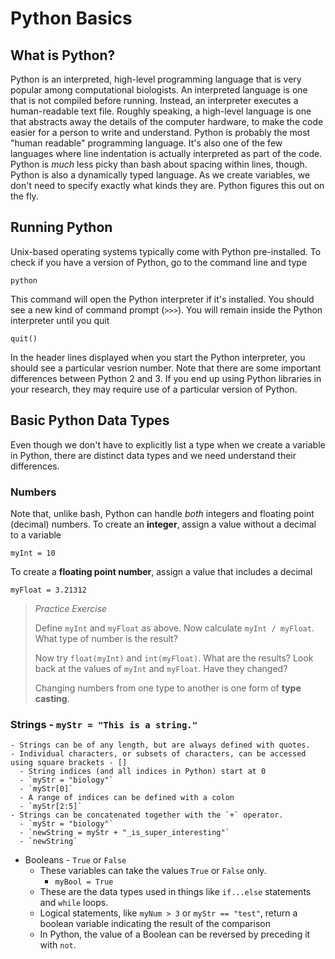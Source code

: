 # Python Basics

## What is Python?

Python is an interpreted, high-level programming language that is very popular among computational biologists. An interpreted language is one that is not compiled before running. Instead, an interpreter executes a human-readable text file. Roughly speaking, a high-level language is one that abstracts away the details of the computer hardware, to make the code easier for a person to write and understand. Python is probably the most "human readable" programming language. It's also one of the few languages where line indentation is actually interpreted as part of the code. Python is _much_ less picky than bash about spacing within lines, though. Python is also a dynamically typed language. As we create variables, we don't need to specify exactly what kinds they are. Python figures this out on the fly.
  
## Running Python

Unix-based operating systems typically come with Python pre-installed. To check if you have a version of Python, go to the command line and type

`python`

This command will open the Python interpreter if it's installed. You should see a new kind of command prompt (`>>>`). You will remain inside the Python interpreter until you quit

`quit()`

In the header lines displayed when you start the Python interpreter, you should see a particular vesrion number. Note that there are some important differences between Python 2 and 3. If you end up using Python libraries in your research, they may require use of a particular version of Python.

## Basic Python Data Types

Even though we don't have to explicitly list a type when we create a variable in Python, there are distinct data types and we need understand their differences.

### Numbers

Note that, unlike bash, Python can handle _both_ integers and floating point (decimal) numbers. To create an __integer__, assign a value without a decimal to a variable

`myInt = 10`

To create a __floating point number__, assign a value that includes a decimal

`myFloat = 3.21312`

> _Practice Exercise_
>
> Define `myInt` and `myFloat` as above. Now calculate `myInt / myFloat`. What type of number is the result?
>
> Now try `float(myInt)` and `int(myFloat)`. What are the results? Look back at the values of `myInt` and `myFloat`. Have they changed?
>
> Changing numbers from one type to another is one form of __type casting__.
    
### Strings - `myStr = "This is a string."`
    - Strings can be of any length, but are always defined with quotes.
    - Individual characters, or subsets of characters, can be accessed using square brackets - []
      - String indices (and all indices in Python) start at 0
      - `myStr = "biology"`
      - `myStr[0]`
      - A range of indices can be defined with a colon
      - `myStr[2:5]`
    - Strings can be concatenated together with the `+` operator.
      - `myStr = "biology"`
      - `newString = myStr + "_is_super_interesting"`
      - `newString`
  - Booleans - `True` or `False`
    - These variables can take the values `True` or `False` only.
      - `myBool = True`
    - These are the data types used in things like `if...else` statements and `while` loops.
    - Logical statements, like `myNum > 3` or `myStr == "test"`, return a boolean variable indicating the result of the comparison
    - In Python, the value of a Boolean can be reversed by preceding it with `not`.
